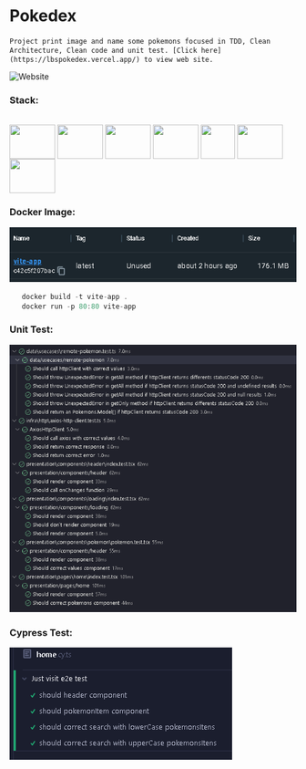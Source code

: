 # Pokedex
    Project print image and name some pokemons focused in TDD, Clean Architecture, Clean code and unit test. [Click here](https://lbspokedex.vercel.app/) to view web site.

![Website](https://github.com/LuizGustavoSena/Pokedex/blob/main/public/gif/pokemons.gif)

### Stack:

<div style="display: inline_block"><br>
  <img align="center" height="60" width="80" src="https://vitejs.dev/logo-with-shadow.png" />
  <img align="center" height="60" width="80" src="https://cdn.jsdelivr.net/gh/devicons/devicon/icons/react/react-original.svg" />
  <img align="center" height="60" width="80" src="https://cdn.jsdelivr.net/gh/devicons/devicon/icons/typescript/typescript-original.svg" />
  <img align="center" height="60" width="80" src="https://cdn.jsdelivr.net/gh/devicons/devicon/icons/css3/css3-original.svg" /> 
  <img align="center" height="60" width="60" src="https://www.finsmes.com/wp-content/uploads/2020/12/cypress.jpg" />
  <img align="center" height="60" width="80" src="https://cdn.jsdelivr.net/gh/devicons/devicon/icons/docker/docker-original.svg" /> 
  <img align="center" height="60" width="80" src="https://cdn.jsdelivr.net/gh/devicons/devicon/icons/nginx/nginx-original.svg" /> 
</div>

### Docker Image:

![DockerImage](https://github.com/LuizGustavoSena/Pokedex/blob/main/public/img/dockerImage.png)

 ```js
    docker build -t vite-app .
    docker run -p 80:80 vite-app
```

### Unit Test:

![UnitTest](https://github.com/LuizGustavoSena/Pokedex/blob/main/public/img/vitest.png)


### Cypress Test:

![CypressTest](https://github.com/LuizGustavoSena/Pokedex/blob/main/public/img/cypress.png)